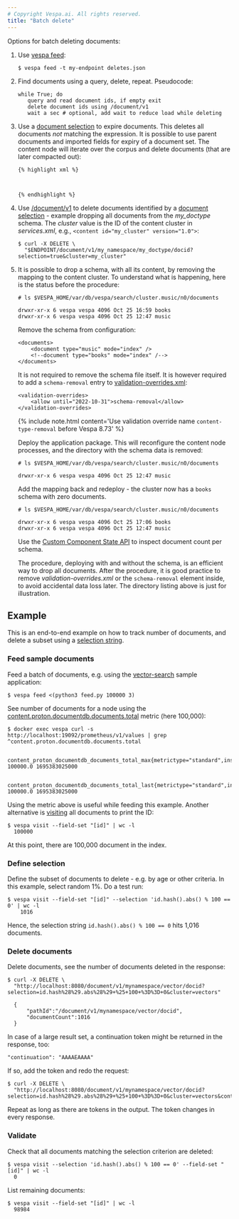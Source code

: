 ```yaml
---
# Copyright Vespa.ai. All rights reserved.
title: "Batch delete"
---
```


Options for batch deleting documents:

1. Use [vespa feed](../vespa-cli.html#documents):

   ```
   $ vespa feed -t my-endpoint deletes.json
   ```
2. Find documents using a query, delete, repeat. Pseudocode:

   ```
   while True; do
      query and read document ids, if empty exit
      delete document ids using /document/v1
      wait a sec # optional, add wait to reduce load while deleting
   ```
3. Use a [document selection](../documents.html#document-expiry) to expire documents.
   This deletes all documents *not* matching the expression.
   It is possible to use parent documents and imported fields for expiry of a document set.
   The content node will iterate over the corpus and delete documents (that are later compacted out):

   ```
   {% highlight xml %}



   {% endhighlight %}
   ```
4. Use [/document/v1](../reference/document-v1-api-reference.html#delete) to delete documents
   identified by a [document selection](../reference/document-select-language.html) -
   example dropping all documents from the *my_doctype* schema.
   The *cluster* value is the ID of the content cluster in *services.xml*,
   e.g., `<content id="my_cluster" version="1.0">`:

   ```
   $ curl -X DELETE \
     "$ENDPOINT/document/v1/my_namespace/my_doctype/docid?selection=true&cluster=my_cluster"
   ```
5. It is possible to drop a schema, with all its content, by removing the mapping to the content cluster.
   To understand what is happening, here is the status before the procedure:

   ```
   # ls $VESPA_HOME/var/db/vespa/search/cluster.music/n0/documents

   drwxr-xr-x 6 vespa vespa 4096 Oct 25 16:59 books
   drwxr-xr-x 6 vespa vespa 4096 Oct 25 12:47 music
   ```

   Remove the schema from configuration:

   ```
   <documents>
       <document type="music" mode="index" />
       <!--document type="books" mode="index" /-->
   </documents>
   ```

   It is not required to remove the schema file itself.
   It is however required to add a `schema-removal` entry to
   [validation-overrides.xml](../reference/validation-overrides.html):

   ```
   <validation-overrides>
       <allow until="2022-10-31">schema-removal</allow>
   </validation-overrides>
   ```

   {% include note.html content='Use validation override name `content-type-removal` before Vespa 8.73' %}

   Deploy the application package.
   This will reconfigure the content node processes,
   and the directory with the schema data is removed:

   ```
   # ls $VESPA_HOME/var/db/vespa/search/cluster.music/n0/documents

   drwxr-xr-x 6 vespa vespa 4096 Oct 25 12:47 music
   ```

   Add the mapping back and redeploy - the cluster now has a `books` schema with zero documents.

   ```
   # ls $VESPA_HOME/var/db/vespa/search/cluster.music/n0/documents

   drwxr-xr-x 6 vespa vespa 4096 Oct 25 17:06 books
   drwxr-xr-x 6 vespa vespa 4096 Oct 25 12:47 music
   ```

   Use the [Custom Component State API](../proton.html#custom-component-state-api)
   to inspect document count per schema.

   The procedure, deploying with and without the schema, is an efficient way to drop all documents.
   After the procedure, it is good practice to remove *validation-overrides.xml*
   or the `schema-removal` element inside, to avoid accidental data loss later.
   The directory listing above is just for illustration.

## Example

This is an end-to-end example on how to track number of documents, and delete a subset using a
[selection string](/en/reference/document-select-language.html).

### Feed sample documents

Feed a batch of documents, e.g. using the [vector-search](https://github.com/vespa-cloud/vector-search)
sample application:

```
$ vespa feed <(python3 feed.py 100000 3)
```

See number of documents for a node using the
[content.proton.documentdb.documents.total](/en/reference/searchnode-metrics-reference.html#content_proton_documentdb_documents_total) metric (here 100,000):

```
$ docker exec vespa curl -s http://localhost:19092/prometheus/v1/values | grep ^content.proton.documentdb.documents.total

  content_proton_documentdb_documents_total_max{metrictype="standard",instance="searchnode",documenttype="vector",clustername="vectors",vespa_service="vespa_searchnode",} 100000.0 1695383025000

  content_proton_documentdb_documents_total_last{metrictype="standard",instance="searchnode",documenttype="vector",clustername="vectors",vespa_service="vespa_searchnode",} 100000.0 1695383025000
```

Using the metric above is useful while feeding this example.
Another alternative is [visiting](../visiting.html) all documents to print the ID:

```
$ vespa visit --field-set "[id]" | wc -l
  100000
```

At this point, there are 100,000 document in the index.

### Define selection

Define the subset of documents to delete - e.g. by age or other criteria.
In this example, select random 1%. Do a test run:

```
$ vespa visit --field-set "[id]" --selection 'id.hash().abs() % 100 == 0' | wc -l
    1016
```

Hence, the selection string `id.hash().abs() % 100 == 0` hits 1,016 documents.

### Delete documents

Delete documents, see the number of documents deleted in the response:

```
$ curl -X DELETE \
  "http://localhost:8080/document/v1/mynamespace/vector/docid?selection=id.hash%28%29.abs%28%29+%25+100+%3D%3D+0&cluster=vectors"

  {
      "pathId":"/document/v1/mynamespace/vector/docid",
      "documentCount":1016
  }
```

In case of a large result set, a continuation token might be returned in the response, too:

```
"continuation": "AAAAEAAAA"
```

If so, add the token and redo the request:

```
$ curl -X DELETE \
  "http://localhost:8080/document/v1/mynamespace/vector/docid?selection=id.hash%28%29.abs%28%29+%25+100+%3D%3D+0&cluster=vectors&continuation=AAAAEAAAA"
```

Repeat as long as there are tokens in the output.
The token changes in every response.

### Validate

Check that all documents matching the selection criterion are deleted:

```
$ vespa visit --selection 'id.hash().abs() % 100 == 0' --field-set "[id]" | wc -l
  0
```

List remaining documents:

```
$ vespa visit --field-set "[id]" | wc -l
  98984
```
